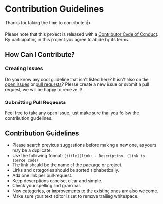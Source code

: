 # Contribution Guidelines

Thanks for taking the time to contribute :+1:

Please note that this project is released with a
[Contributor Code of Conduct](CODE_OF_CONDUCT.md). By participating in this
project you agree to abide by its terms.

## How Can I Contribute?

### Creating Issues

Do you know any cool guideline that isn't listed here? It isn't also on the [open issues](https://github.com/ibelem/awesome-webnn/issues) or [pull requests](https://github.com/ibelem/awesome-webnn/pulls)?
Please create a new issue or submit a pull request, we will be happy to receive it!

### Submitting Pull Requests

Feel free to take any open issue, just make sure that you follow the contribution guidelines.

## Contribution Guidelines

* Please search previous suggestions before making a new one, as yours may be a duplicate.
* Use the following format: `[title](link) - Description. (link to source code)`
* The link should be the name of the package or project.
* Links and categories should be sorted alphabetically.
* Add one link per pull-request.
* Keep descriptions concise, clear and simple.
* Check your spelling and grammar.
* New categories, or improvements to the existing ones are also welcome.
* Make sure your text editor is set to remove trailing whitespace.